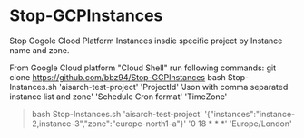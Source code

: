 # Stop-GCPInstances
Stop Gogole Clood Platform Instances insdie specific project by Instance name and zone.

From Google Cloud platform "Cloud Shell" run following commands:
git clone https://github.com/bbz94/Stop-GCPInstances
bash Stop-Instances.sh 'aisarch-test-project' 'ProjectId' 'Json with comma separated instance list and zone' 'Schedule Cron format' 'TimeZone'
> bash Stop-Instances.sh 'aisarch-test-project' '{"instances":"instance-2,instance-3","zone":"europe-north1-a"}' '0 18 * * *'  'Europe/London'
